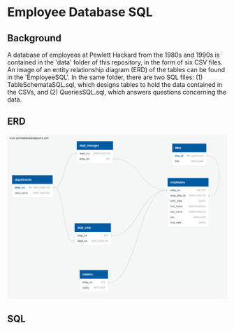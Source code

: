 # Employee Database SQL

## Background

A database of employees at Pewlett Hackard from the 1980s and 1990s is contained in the 'data' folder of this repository, in the form of six CSV files. An image of an entity relationship diagram (ERD) of the tables can be found in the 'EmployeeSQL'. In the same folder, there are two SQL files: (1) TableSchemataSQL.sql, which designs tables to hold the data contained in the CSVs, and (2) QueriesSQL.sql, which answers questions concerning the data.

## ERD
![ERD](https://github.com/nchatj/sql-challenge/blob/main/EmployeeSQL/EmployeeDatabaseERD.png?raw=true)

## SQL
